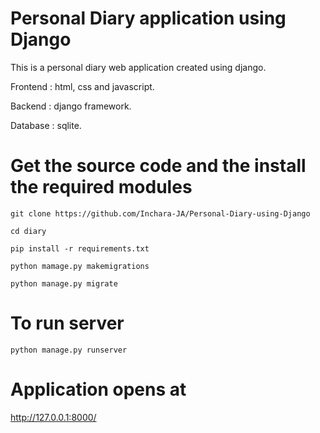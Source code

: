 # Personal Diary application using Django
This is a personal diary web application created using django.

Frontend : html, css and javascript.

Backend : django framework.

Database : sqlite.

# Get the source code and the install the required modules
```
git clone https://github.com/Inchara-JA/Personal-Diary-using-Django

cd diary

pip install -r requirements.txt

python mamage.py makemigrations

python manage.py migrate
```
# To run server
```
python manage.py runserver
```
# Application opens at
http://127.0.0.1:8000/
